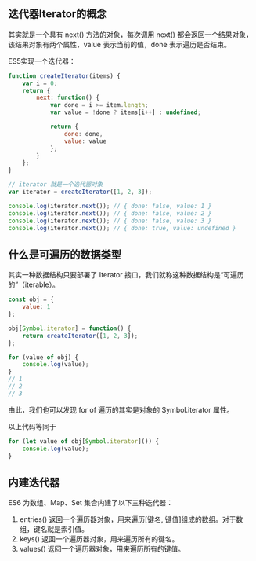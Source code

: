 ## 迭代器Iterator的概念

其实就是一个具有 next() 方法的对象，每次调用 next() 都会返回一个结果对象，该结果对象有两个属性，value 表示当前的值，done 表示遍历是否结束。

ES5实现一个迭代器：

```js
function createIterator(items) {
    var i = 0;
    return {
        next: function() {
            var done = i >= item.length;
            var value = !done ? items[i++] : undefined;

            return {
                done: done,
                value: value
            };
        }
    };
}

// iterator 就是一个迭代器对象
var iterator = createIterator([1, 2, 3]);

console.log(iterator.next()); // { done: false, value: 1 }
console.log(iterator.next()); // { done: false, value: 2 }
console.log(iterator.next()); // { done: false, value: 3 }
console.log(iterator.next()); // { done: true, value: undefined }
```



## 什么是可遍历的数据类型

其实一种数据结构只要部署了 Iterator 接口，我们就称这种数据结构是“可遍历的”（iterable）。

```js
const obj = {
    value: 1
};

obj[Symbol.iterator] = function() {
    return createIterator([1, 2, 3]);
};

for (value of obj) {
    console.log(value);
}
// 1
// 2
// 3
```

由此，我们也可以发现 for of 遍历的其实是对象的 Symbol.iterator 属性。

以上代码等同于

```js
for (let value of obj[Symbol.iterator]()) {
    console.log(value);
}
```

## 内建迭代器

ES6 为数组、Map、Set 集合内建了以下三种迭代器：

1. entries() 返回一个遍历器对象，用来遍历[键名, 键值]组成的数组。对于数组，键名就是索引值。
2. keys() 返回一个遍历器对象，用来遍历所有的键名。
3. values() 返回一个遍历器对象，用来遍历所有的键值。